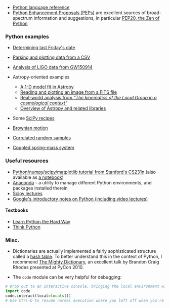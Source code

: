 * [Python language reference](https://docs.python.org/2/reference/index.html)
* [Python Enhancement Proposals (PEPs)](https://www.python.org/dev/peps/) are excellent sources of broad-spectrum information and suggestions, in particular [PEP20, the Zen of Python](https://www.python.org/dev/peps/pep-0020/)
### Python examples

* [Determining last Friday's date](https://github.com/dabeaz/python-cookbook/blob/master/src/3/determining_last_fridays_date/example.py)
* [Parsing and plotting data from a CSV](https://github.com/jvns/pandas-cookbook/blob/master/cookbook/Chapter%201%20-%20Reading%20from%20a%20CSV.ipynb)

* [Analysis of LIGO data from GW150914](https://losc.ligo.org/s/events/GW150914/GW150914_tutorial.html)
* Astropy-oriented examples
  * [A 1-D model fit in Astropy](http://docs.astropy.org/en/stable/modeling/#simple-1-d-model-fitting)
  * [Reading and plotting an image from a FITS file](http://docs.astropy.org/en/stable/generated/examples/io/plot_fits-image.html#sphx-glr-generated-examples-io-plot-fits-image-py)
  * [Real-world analysis from *"The kinematics of the Local Group in a cosmological context"*](http://nbviewer.jupyter.org/github/forero/LG_Kinematics/blob/master/code/main_analysis.ipynb)
  * [Overview of Astropy and related libraries](https://github.com/adonath/gamma_astropy_talk/blob/master/gamma_astropy_talk.ipynb)

* Some [SciPy recipes](http://scipy-cookbook.readthedocs.io/)
 * [Brownian motion](http://scipy-cookbook.readthedocs.io/items/BrownianMotion.html)
 * [Correlated random samples](http://scipy-cookbook.readthedocs.io/items/CorrelatedRandomSamples.html)
 * [Coupled spring-mass system](http://scipy-cookbook.readthedocs.io/items/CoupledSpringMassSystem.html)

### Useful resources
* [Python/numpy/scipy/matplotlib tutorial from Stanford's CS231n](http://cs231n.github.io/python-numpy-tutorial/) (also available as [a notebook](https://github.com/kuleshov/cs228-material/blob/master/tutorials/python/cs228-python-tutorial.ipynb))
* [Anaconda](https://www.continuum.io/downloads) - a utility to manage different Python environments, and packages installed therein
* [Scipy lectures](https://scipy-lectures.github.io/)
* [Google's introductory notes on Python (including video lectures)](https://developers.google.com/edu/python/introduction?pageId=105694254432924708823)

#### Textbooks
* [Learn Python the Hard Way](https://learnpythonthehardway.org/book/)
* [Think Python](http://greenteapress.com/wp/think-python/)

### Misc.
* Dictionaries are actually implemented a fairly sophisticated structure called a [hash table](https://en.wikipedia.org/wiki/Hash_table).  To better understand this in the context of Python, I recommend [The Mighty Dictionary](https://www.youtube.com/watch?v=C4Kc8xzcA68), an excellent talk by Brandon Craig Rhodes presented at PyCon 2010.

* The `code` module can be very helpful for debugging:
```python
# Drop out to an interactive console, bringing the local environment with us.  Useful for inspecting variables, etc.
import code
code.interact(local=locals())
# Use Ctrl-D to resume normal execution where you left off when you're done!
```
